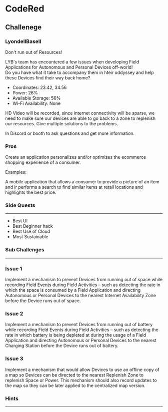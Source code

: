 # CodeRed

## Challenege

### LyondellBasell

Don't run out of Resources!

LYB's team has encountered a few issues when developing Field Applications for Autonomous and Personal Devices off-world!  
Do you have what it take to accompany them in hteir oddyssey and help these Devices find their way back home?

* Coordinates: 23.42, 34.56
* Power: 26%
* Available Storage: 56%
* Wi-Fi Availability: None

HD Video will be recorded, since internet connectivity will be sparse, we need to make sure our devices are able to go back to a zone to replenish our resources. Give multiple solutions to the problems.

In Discord or booth to ask questions and get more information.

### Pros

Create an application personalizes and/or optimizes the ecommerce shopping experience of a consumer.

Examples:

A mobile application that allows a consumer to provide a picture of an item and ir performs a search to find similar items at retail locations and highlights the best price.

### Side Quests
------------------

* Best UI
* Best Beginner hack
* Best Use of Cloud
* Most Sustainable

### Sub Challenges
------------------
### Issue 1
Implement a mechanism to prevent Devices from running out of space while recording Field Events during Field Activities – such as detecting the rate in which the space is consumed by a Field Application and directing Autonomous or Personal Devices to the nearest Internet Availability Zone before the Device runs out of space.

### Issue 2
Implement a mechanism to prevent Devices from running out of battery while recording Field Events during Field Activities – such as detecting the rate in which battery is being depleted at during the usage of a Field Application and directing Autonomous or Personal Devices to the nearest Charging Station before the Device runs out of battery.

### Issue 3
Implement a mechanism that would allow Devices to use an offline copy of a map so Devices can be directed to the nearest Replenish Zone to replenish Space or Power. This mechanism should also record updates to the map so they can be later applied to the centralized map version.


### Hints
------------------
